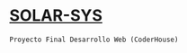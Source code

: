 # <a href="https://stivendz.github.io/SOLAR-SYS/">SOLAR-SYS</a>
`Proyecto Final Desarrollo Web (CoderHouse)`
